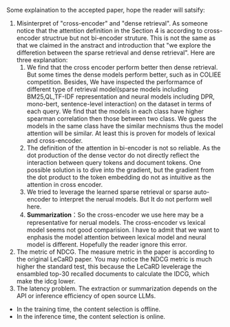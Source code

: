 Some explaination to the accepted paper, hope the reader will satsify:
1. Misinterpret of "cross-encoder" and "dense retrieval". As someone notice that the attention definition in the Section 4 is according to cross-encoder structrue but not bi-encoder struture. This is not the same as that we claimed in the anstract and introduction that "we explore the differetion between the sparse retrieval and dense retrieval". Here are three explanation:
   1. We find that the cross encoder perform better then dense retrieval. But some times the dense models perform better, such as in COLIEE competition. Besides, We have inspected the performamce of different type of retrieval model(sparse models including BM25,QL,TF-IDF representation and neural models including DPR, mono-bert, sentence-level interaction) on the dataset in terms of each query. We find that the models in each class have higher spearman correlation then those between two class. We guess the models in the same class have the similar mechnisms thus the model attention will be similar. At least this is proven for models of lexical and cross-encoder.
   2. The definition of the attention in bi-encoder is not so reliable. As the dot production of the dense vector do not directly reflect the interaction between query tokens and document tokens. One possible solution is to dive into the gradient, but the gradient from the dot product to the token embedding do not as intuitive as the attention in cross encoder.
   3. We tried to leverage the learned sparse retrieval or sparse auto-encoder to interpret the nerual models. But It do not perform well here.
   4. **Summarization**：So the cross-encoder we use here may be a representative for nerual models. The cross-encoder vs lexical model seems not good comparision. I have to admit that we want to enphasis the model attention between lexical model and neural model is different. Hopefully the reader ignore this error.
2. The metric of NDCG. The measure metric in the paper is according to the original LeCaRD paper. You may notice the NDCG metric is much higher the standard test, this because the LeCaRD levelerage the ensambled top-30 recalled documents to calculate the IDCG, which make the idcg lower.
3. The latency problem. The extraction or summarization depends on the API or inference efficiency of open source LLMs.
  * In the training time, the content selection is offline.
  * In the inference time, the content selection is online.

